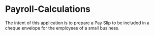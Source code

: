 # Payroll-Calculations
The intent of this application is to prepare a Pay Slip to be included in a cheque envelope for the employees of a small business.
